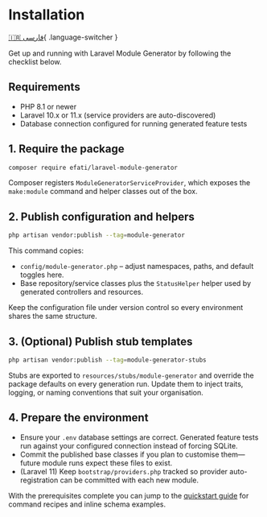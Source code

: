 # Installation

[🇮🇷 فارسی](../fa/installation.md){ .language-switcher }


Get up and running with Laravel Module Generator by following the checklist below.

## Requirements

- PHP 8.1 or newer
- Laravel 10.x or 11.x (service providers are auto-discovered)
- Database connection configured for running generated feature tests

## 1. Require the package

```bash
composer require efati/laravel-module-generator
```

Composer registers `ModuleGeneratorServiceProvider`, which exposes the `make:module` command and helper classes out of the box.

## 2. Publish configuration and helpers

```bash
php artisan vendor:publish --tag=module-generator
```

This command copies:

- `config/module-generator.php` – adjust namespaces, paths, and default toggles here.
- Base repository/service classes plus the `StatusHelper` helper used by generated controllers and resources.

Keep the configuration file under version control so every environment shares the same structure.

## 3. (Optional) Publish stub templates

```bash
php artisan vendor:publish --tag=module-generator-stubs
```

Stubs are exported to `resources/stubs/module-generator` and override the package defaults on every generation run. Update them to inject traits, logging, or naming conventions that suit your organisation.

## 4. Prepare the environment

- Ensure your `.env` database settings are correct. Generated feature tests run against your configured connection instead of forcing SQLite.
- Commit the published base classes if you plan to customise them—future module runs expect these files to exist.
- (Laravel 11) Keep `bootstrap/providers.php` tracked so provider auto-registration can be committed with each new module.

With the prerequisites complete you can jump to the [quickstart guide](quickstart.md) for command recipes and inline schema examples.

